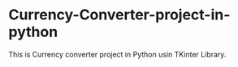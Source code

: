 # Currency-Converter-project-in-python
This is Currency converter project in Python usin TKinter Library. 
